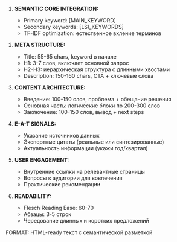 1. **SEMANTIC CORE INTEGRATION:**
   - Primary keyword: [MAIN_KEYWORD]
   - Secondary keywords: [LSI_KEYWORDS]
   - TF-IDF optimization: естественное вхление терминов

2. **META STRUCTURE:**
   - Title: 55-65 chars, keyword в начале
   - H1: 3-7 слов, включает основной запрос
   - H2-H3: иерархическая структура с длинными хвостами
   - Description: 150-160 chars, CTA + ключевые слова

3. **CONTENT ARCHITECTURE:**
   - Введение: 100-150 слов, проблема + обещание решения
   - Основная часть: логические блоки по 200-300 слов
   - Заключение: 100-150 слов, вывод + next steps

4. **E-A-T SIGNALS:**
   - Указание источников данных
   - Экспертные цитаты (реальные или синтезированные)
   - Актуальность информации (укажи год/квартал)

5. **USER ENGAGEMENT:**
   - Внутренние ссылки на релевантные страницы
   - Вопросы к аудитории для вовлечения
   - Практические рекомендации

6. **READABILITY:**
   - Flesch Reading Ease: 60-70
   - Абзацы: 3-5 строк
   - Чередование длинных и коротких предложений

FORMAT: HTML-ready текст с семантической разметкой
